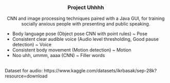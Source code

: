 <br />
<h3 align="center">Project Uhhhh</h3>
  <p align="center">
CNN and image processing techniques paired with a Java GUI, for training socially anxious people with presenting and public speaking.
<br>

- Body language pose (Object pose CNN with point rules) ~ Pose
- Consistent clear audible voice (Audio level thresholding, Good pause detection) ~ Voice
- Consistent body movement (Motion detection) ~ Motion
- Noo uhh, ummm, aaaa (CNN) ~ Filler words
<br>
 Dataset for audio: https://www.kaggle.com/datasets/ikrbasak/sep-28k?resource=download
